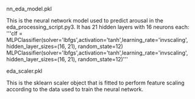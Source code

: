 nn_eda_model.pkl

This is the neural network model used to predict arousal in the eda_processing_script.py3. It has 21 hidden layers with 16 neurons each:
'''clf = MLPClassifier(solver='lbfgs',activation='tanh',learning_rate='invscaling', hidden_layer_sizes=(16, 21), random_state=12)
MLPClassifier(solver='lbfgs',activation='tanh',learning_rate='invscaling', hidden_layer_sizes=(16, 21), random_state=12)'''


eda_scaler.pkl

This is the sklearn scaler object that is fitted to perform feature scaling according to the data used to train the neural network.


 

